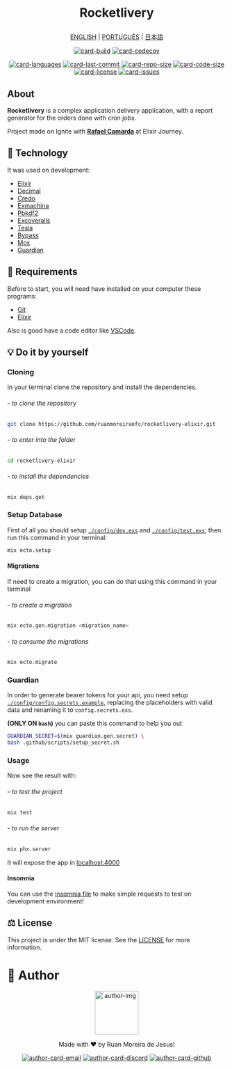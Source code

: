 <h1 align='center'>

Rocketlivery

</h1>

<div align="center">

[ENGLISH][lang-en]
|
[PORTUGUÊS][lang-pt]
|
[日本語][lang-jp]

</div>

<div align="center">

[![card-build]][btn-goto-build]
[![card-codecov]][btn-goto-codecov]

</div>

<div align="center">

[![card-languages]][btn-null]
[![card-last-commit]][btn-null]
[![card-repo-size]][btn-goto-clone]
[![card-code-size]][btn-null]
[![card-license]][btn-goto-license]
[![card-issues]][btn-goto-issues]

</div>

## About <span id="id-about"/>

**Rocketlivery** is a complex application delivery application, with a report generator for the orders done with cron jobs.

Project made on Ignite with **[Rafael Camarda][btn-tutor]** at Elixir Journey.

## :triangular_ruler: Technology <span id="id-about"/>

It was used on development:

- [Elixir]
- [Decimal]
- [Credo]
- [Exmachina]
- [Pbkdf2][pbkdf2_elixir]
- [Excoveralls]
- [Tesla]
- [Bypass]
- [Mox]
- [Guardian]

## :electric_plug: Requirements <span id="id-clone"/>

Before to start, you will need have installed on your computer these programs:

- [Git][btn-git]
- [Elixir][btn-elixir]

Also is good have a code editor like [VSCode][btn-vscode].

## :bulb: Do it by yourself

### Cloning

In your terminal clone the repository and install the dependencies.

###### - to clone the repository

```bash
git clone https://github.com/ruanmoreiraofc/rocketlivery-elixir.git
```

###### - to enter into the folder

```bash
cd rocketlivery-elixir
```

###### - to install the dependencies

```bash
mix deps.get
```

### Setup Database

First of all you should setup [`./config/dev.exs`][btn-example-config-dev] and
[`./config/test.exs`][btn-example-config-test], then run this command in your terminal:

```bash
mix ecto.setup
```

#### Migrations

If need to create a migration, you can do that using this command in your terminal

###### - to create a migration

```bash
mix ecto.gen.migration <migration_name>
```

###### - to consume the migrations

```bash
mix ecto.migrate
```

### Guardian

In order to generate bearer tokens for your api, you need setup [`./config/config.secrets.example`][btn-example-config-secrets], replacing the placeholders with valid data and renaming it to `config.secrets.exs`.

**(ONLY ON `bash`)** you can paste this command to help you out

```bash
GUARDIAN_SECRET=$(mix guardian.gen.secret) \
bash .github/scripts/setup_secret.sh
```

### Usage

Now see the result with:

###### - to test the project

```bash
mix test
```

###### - to run the server

```bash
mix phx.server
```

It will expose the app in [localhost:4000][btn-localhost]

#### Insomnia

You can use the [insomnia file][btn-example-insomnia] to make simple requests to test on development environment!

## :balance_scale: License <span id="id-license"/>

This project is under the MIT license. See the [LICENSE][btn-license] for more information.

# :boy: Author <span id="id-author"/>

<div align="center">

  <p>
    <img
      alt="author-img"
      title="Ruan Moreira de Jesus"
      width="100"
      src="https://github.com/ruanmoreiraofc.png">
  </p>

  <!-- ![author-img] does not work with Github's default profile image -->

Made with :heart: by Ruan Moreira de Jesus!

[![author-card-email]][author-btn-email]
[![author-card-discord]][author-btn-discord]
[![author-card-github]][author-btn-github]

</div>

<!--
  ***---- VARIABLES ----***
-->

[btn-null]: #

<!-- *** AUTHOR *** -->

[author-img]: https://github.com/ruanmoreiraofc.png?size=100 "Ruan Moreira de Jesus"
[author-card-email]: https://img.shields.io/badge/Email--$?style=social&logo=microsoft-outlook
[author-card-discord]: https://img.shields.io/badge/Discord--$?style=social&logo=discord
[author-card-github]: https://img.shields.io/github/followers/ruanmoreiraofc?style=social
[author-btn-email]: mailto:ruanmoreiraofc@hotmail.com "Get in touch!"
[author-btn-discord]: #RuanMoreiraOfc#7904 "RuanMoreiraOfc#7904"
[author-btn-github]: https://github.com/ruanmoreiraofc "Github Profile"

<!-- *** LANGUAGES README *** -->

[lang-en]: #
[lang-pt]: #
[lang-jp]: #

<!-- *** INFO CARDS *** -->

[card-build]: https://github.com/ruanmoreiraofc/rocketlivery-elixir/actions/workflows/workflow.yml/badge.svg
[card-codecov]: https://codecov.io/gh/ruanmoreiraofc/rocketlivery-elixir/branch/main/graph/badge.svg?token=XH26MD5DBE
[card-languages]: https://img.shields.io/github/languages/count/ruanmoreiraofc/rocketlivery-elixir?style=for-the-badge&label=Languages
[card-last-commit]: https://img.shields.io/github/last-commit/ruanmoreiraofc/rocketlivery-elixir?style=for-the-badge&label=Last%20Commit
[card-repo-size]: https://img.shields.io/github/repo-size/ruanmoreiraofc/rocketlivery-elixir?style=for-the-badge&label=Repo%20Size
[card-code-size]: https://img.shields.io/github/languages/code-size/ruanmoreiraofc/rocketlivery-elixir?style=for-the-badge&label=Code%20Size
[card-license]: https://img.shields.io/github/license/ruanmoreiraofc/rocketlivery-elixir?style=for-the-badge&label=License
[card-issues]: https://img.shields.io/github/issues/ruanmoreiraofc/rocketlivery-elixir?style=for-the-badge

<!-- *** MAIN BUTTONS *** -->

[btn-tutor]: https://github.com/rafaelcamarda "Rocketseat Educator"
[btn-git]: https://git-scm.com
[btn-elixir]: https://elixir-lang.org/install.html
[btn-vscode]: https://code.visualstudio.com
[btn-license]: LICENSE

<!-- CARDS -->

[btn-goto-build]: https://github.com/ruanmoreiraofc/rocketlivery-elixir/actions/workflows/workflow.yml
[btn-goto-codecov]: https://codecov.io/gh/RuanMoreiraOfc/rocketlivery-elixir
[btn-goto-clone]: #id-clone
[btn-goto-license]: #id-license
[btn-goto-issues]: https://github.com/ruanmoreiraofc/rocketlivery-elixir/issues?q=is%3Aopen

<!-- DO IT BY YOURSELF -->

[btn-localhost]: http://localhost:4000

<!-- EXAMPLES -->

[btn-example-config-dev]: ./config/dev.exs
[btn-example-config-secrets]: ./config/config.secrets.example
[btn-example-config-test]: ./config/test.exs
[btn-example-insomnia]: insomnia.json

<!-- *** TECHNOLOGY *** -->

[elixir]: https://elixir-lang.org
[credo]: https://github.com/rrrene/credo
[exmachina]: https://github.com/thoughtbot/ex_machina
[decimal]: https://github.com/ericmj/decimal
[pbkdf2_elixir]: https://github.com/riverrun/pbkdf2_elixir
[excoveralls]: https://github.com/parroty/excoveralls
[tesla]: https://github.com/elixir-tesla/tesla
[bypass]: https://github.com/PSPDFKit-labs/bypass
[mox]: https://github.com/dashbitco/mox
[guardian]: https://github.com/ueberauth/guardian
